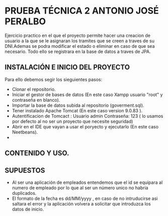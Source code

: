 # PRUEBA TÉCNICA 2 ANTONIO JOSÉ PERALBO
Ejercicio practico en el que el proyecto permite hacer una creacion de usuario a la que se le asignaran los tramites que se creen a traves de su DNI.Ademas se podra modificar el estado o eliminar en caso de que sea necesario.
Todo ello se registrara en la base de datos a traves de JPA.
## INSTALACIÓN E INICIO DEL PROYECTO
Para ello debemos segir los sieguientes pasos:
- Clonar el repositorio.
- Iniciar el gestor de bases de datos (En este caso Xampp usuario "root" y contraseña en blanco).
- Importar la base de datos subida al repositorio (goverment.sql).
- Tener instalado Apache Tomcat (En este caso version 9.0.83 ).
- Autentificacion de Tomcact : Usuario admin Contraseña: 123 ( lo usamos por defecto al no ser un proyecto que necesite seguridad)
- Abrir en el IDE que vayan a usar el poryecto y ejecutarlo (En este caso Neetbeans).
- 
## CONTENIDO Y USO.
  
     
## SUPUESTOS
  - Al ser una aplicación de empleados entendemos que el id se equipara al numero de empleado por lo que al ser un número unico no habria duplicados.
  - El formato de la fecha es dd/MM/yyyy , en caso de no intruducirse asi saltara el error y la aplicación volvera a solicitar que introduzca los datos de inicio.
